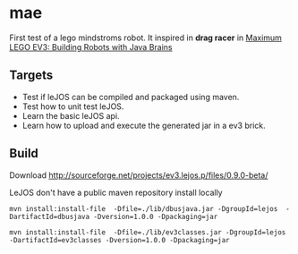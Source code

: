 # mae

First test of a lego mindstroms robot. It inspired in **drag racer** in [Maximum LEGO EV3: Building Robots with Java Brains](http://www.amazon.com/exec/obidos/ASIN/0986832294/lejos0e-20)

## Targets

* Test if leJOS can be compiled and packaged using maven.
* Test how to unit test leJOS.
* Learn the basic leJOS api.
* Learn how to upload and execute the generated jar in a ev3 brick.

## Build

Download http://sourceforge.net/projects/ev3.lejos.p/files/0.9.0-beta/

LeJOS don't have a public maven repository install locally  

```
mvn install:install-file  -Dfile=./lib/dbusjava.jar -DgroupId=lejos  -DartifactId=dbusjava -Dversion=1.0.0 -Dpackaging=jar
```
```
mvn install:install-file  -Dfile=./lib/ev3classes.jar -DgroupId=lejos  -DartifactId=ev3classes -Dversion=1.0.0 -Dpackaging=jar
```
